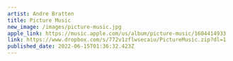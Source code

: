```yaml
---
artist: Andre Bratten
title: Picture Music
new_image: /images/picture-music.jpg
apple_link: https://music.apple.com/us/album/picture-music/1604414933
link: https://www.dropbox.com/s/772v1zflwsecaiu/PictureMusic.zip?dl=1
published_date: 2022-06-15T01:36:32.423Z
---
```

